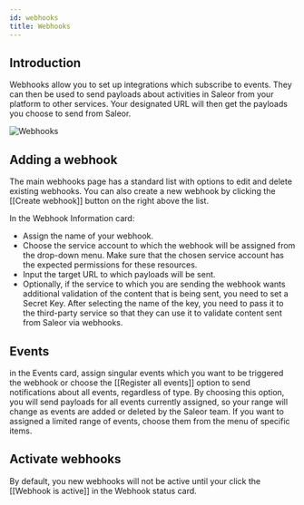 ```yaml
---
id: webhooks
title: Webhooks
---
```


## Introduction

Webhooks allow you to set up integrations which subscribe to events. They can then be used to send payloads about activities in Saleor from your platform to other services. Your designated URL will then get the payloads you choose to send from Saleor.

![Webhooks](assets/dashboard-config/webhooks.png)

## Adding a webhook

The main webhooks page has a standard list with options to edit and delete existing webhooks. You can also create a new webhook by clicking the [[Create webhook]] button on the right above the list.

In the Webhook Information card:

- Assign the name of your webhook.
- Choose the service account to which the webhook will be assigned from the drop-down menu. Make sure that the chosen service account has the expected permissions for these resources.
- Input the target URL to which payloads will be sent.
- Optionally, if the service to which you are sending the webhook wants additional validation of the content that is being sent, you need to set a Secret Key. After selecting the name of the key, you need to pass it to the third-party service so that they can use it to validate content sent from Saleor via webhooks.

## Events

in the Events card, assign singular events which you want to be triggered the webhook or choose the [[Register all events]] option to send notifications about all events, regardless of type. By choosing this option, you will send payloads for all events currently assigned, so your range will change as events are added or deleted by the Saleor team. If you want to assigned a limited range of events, choose them from the menu of specific items.

## Activate webhooks

By default, you new webhooks will not be active until your click the [[Webhook is active]] in the Webhook status card. 
